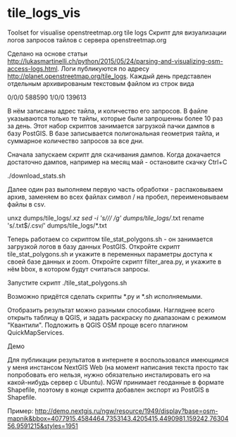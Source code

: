 # tile_logs_vis
Toolset for visualise openstreetmap.org tile logs
Скрипт для визуализации логов запросов тайлов с сервера openstreetmap.org

Сделано на основе статьи http://lukasmartinelli.ch/python/2015/05/24/parsing-and-visualizing-osm-access-logs.html.
Логи публикуются по адресу http://planet.openstreetmap.org/tile_logs. Каждый день представлен отдельным архивированым текстовым файлом из строк вида 

0/0/0 588590
1/0/0 139613

В нём записаны адрес тайла, и количество его запросов. В файле указываются только те тайлы, которые были запрошенны более 10 раз за день.
Этот набор скриптов занимается загрузкой пачки дампов в базу PostGIS. В базе записывается полигональная геометрия тайла, и суммарное количество запросов за все дни. 

Сначала запускаем скрипт для скачивания дампов. Когда докачается достаточно дампов, например на месяц май - остановите скачку Ctrl+C

./download_stats.sh

Далее один раз выполняем первую часть обработки - распаковываем архив, заменяем во всех файлах символ / на пробел, переименовываем файлы в csv.

unxz dumps/tile_logs/*.xz
sed -i 's/\// /g' dumps/tile_logs/*.txt
rename 's/\.txt$/\.csv/' dumps/tile_logs/*.txt

Теперь работаем со скриптом tile_stat_polygons.sh - он занимается загрузкой логов в базу данных PostGIS.
Откройте скрипт tile_stat_polygons.sh и укажите в переменных параметры доступа к своей базе данных и zoom.
Откройте скрипт filter_area.py, и укажите в нём bbox, в котором будут считаться запросы.

Запустите скрипт 
./tile_stat_polygons.sh

Возможно придётся сделать скрипты *.py и *.sh исполняемыми.


Отобразить результат можно разными способами. Нагляднее всего открыть таблицу в QGIS, и задать раскраску по диапазонам с режимом "Квантили". Подложить в QGIS OSM проще всего плагином QuickMapServices.

Демо

Для публикации результатов в интернете я воспользовался имеющимся у меня инстансом NextGIS Web (на момент написания текста просто так попробовать его нельзя, нужно обязательно инсталировать его на какой-нибудь сервер с Ubuntu). 
NGW принимает геоданные в формате Shapefile, поэтому в конце скрипта добавлен экспорт из PostGIS в Shapefile.

Пример: http://demo.nextgis.ru/ngw/resource/1949/display?base=osm-mapnik&bbox=4077915.4584464,7353143.4205415,4490981.159242,7630456.9591215&styles=1951
